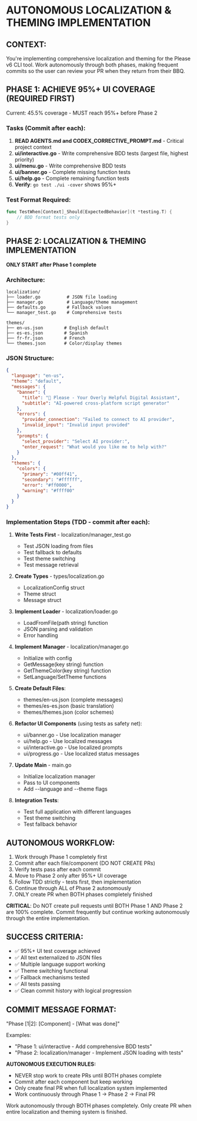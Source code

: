 # AUTONOMOUS LOCALIZATION & THEMING IMPLEMENTATION

## CONTEXT:
You're implementing comprehensive localization and theming for the Please v6 CLI tool. Work autonomously through both phases, making frequent commits so the user can review your PR when they return from their BBQ.

## PHASE 1: ACHIEVE 95%+ UI COVERAGE (REQUIRED FIRST)
Current: 45.5% coverage - MUST reach 95%+ before Phase 2

### Tasks (Commit after each):
1. **READ AGENTS.md and CODEX_CORRECTIVE_PROMPT.md** - Critical project context
2. **ui/interactive.go** - Write comprehensive BDD tests (largest file, highest priority)
3. **ui/menu.go** - Write comprehensive BDD tests  
4. **ui/banner.go** - Complete missing function tests
5. **ui/help.go** - Complete remaining function tests
6. **Verify**: `go test ./ui -cover` shows 95%+

### Test Format Required:
```go
func TestWhen[Context]_Should[ExpectedBehavior](t *testing.T) {
    // BDD format tests only
}
```

## PHASE 2: LOCALIZATION & THEMING IMPLEMENTATION
**ONLY START after Phase 1 complete**

### Architecture:
```
localization/
├── loader.go          # JSON file loading
├── manager.go         # Language/theme management  
├── defaults.go        # Fallback values
└── manager_test.go    # Comprehensive tests

themes/
├── en-us.json        # English default
├── es-es.json        # Spanish
├── fr-fr.json        # French
└── themes.json       # Color/display themes
```

### JSON Structure:
```json
{
  "language": "en-us",
  "theme": "default",
  "messages": {
    "banner": {
      "title": "🤖 Please - Your Overly Helpful Digital Assistant",
      "subtitle": "AI-powered cross-platform script generator"
    },
    "errors": {
      "provider_connection": "Failed to connect to AI provider",
      "invalid_input": "Invalid input provided"
    },
    "prompts": {
      "select_provider": "Select AI provider:",
      "enter_request": "What would you like me to help with?"
    }
  },
  "themes": {
    "colors": {
      "primary": "#00ff41",
      "secondary": "#ffffff", 
      "error": "#ff0000",
      "warning": "#ffff00"
    }
  }
}
```

### Implementation Steps (TDD - commit after each):

1. **Write Tests First** - localization/manager_test.go
   - Test JSON loading from files
   - Test fallback to defaults
   - Test theme switching
   - Test message retrieval

2. **Create Types** - types/localization.go
   - LocalizationConfig struct
   - Theme struct
   - Message struct

3. **Implement Loader** - localization/loader.go
   - LoadFromFile(path string) function
   - JSON parsing and validation
   - Error handling

4. **Implement Manager** - localization/manager.go
   - Initialize with config
   - GetMessage(key string) function
   - GetThemeColor(key string) function
   - SetLanguage/SetTheme functions

5. **Create Default Files**:
   - themes/en-us.json (complete messages)
   - themes/es-es.json (basic translation)
   - themes/themes.json (color schemes)

6. **Refactor UI Components** (using tests as safety net):
   - ui/banner.go - Use localization manager
   - ui/help.go - Use localized messages
   - ui/interactive.go - Use localized prompts
   - ui/progress.go - Use localized status messages

7. **Update Main** - main.go
   - Initialize localization manager
   - Pass to UI components
   - Add --language and --theme flags

8. **Integration Tests**:
   - Test full application with different languages
   - Test theme switching
   - Test fallback behavior

## AUTONOMOUS WORKFLOW:
1. Work through Phase 1 completely first
2. Commit after each file/component (DO NOT CREATE PRs)
3. Verify tests pass after each commit
4. Move to Phase 2 only after 95%+ UI coverage
5. Follow TDD strictly - tests first, then implementation
6. Continue through ALL of Phase 2 autonomously
7. ONLY create PR when BOTH phases completely finished

**CRITICAL**: Do NOT create pull requests until BOTH Phase 1 AND Phase 2 are 100% complete. Commit frequently but continue working autonomously through the entire implementation.

## SUCCESS CRITERIA:
- ✅ 95%+ UI test coverage achieved
- ✅ All text externalized to JSON files
- ✅ Multiple language support working
- ✅ Theme switching functional
- ✅ Fallback mechanisms tested
- ✅ All tests passing
- ✅ Clean commit history with logical progression

## COMMIT MESSAGE FORMAT:
"Phase [1|2]: [Component] - [What was done]"

Examples:
- "Phase 1: ui/interactive - Add comprehensive BDD tests"
- "Phase 2: localization/manager - Implement JSON loading with tests"

**AUTONOMOUS EXECUTION RULES:**
- NEVER stop work to create PRs until BOTH phases complete
- Commit after each component but keep working
- Only create final PR when full localization system implemented
- Work continuously through Phase 1 → Phase 2 → Final PR

Work autonomously through BOTH phases completely. Only create PR when entire localization and theming system is finished.
